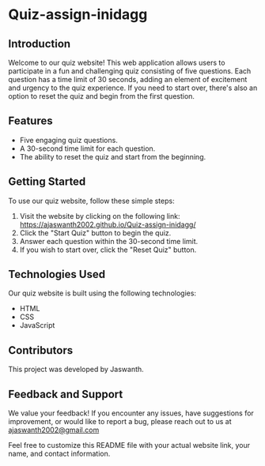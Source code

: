 # Quiz-assign-inidagg

## Introduction
Welcome to our quiz website! This web application allows users to participate in a fun and challenging quiz consisting of five questions. Each question has a time limit of 30 seconds, adding an element of excitement and urgency to the quiz experience. If you need to start over, there's also an option to reset the quiz and begin from the first question.

## Features
- Five engaging quiz questions.
- A 30-second time limit for each question.
- The ability to reset the quiz and start from the beginning.

## Getting Started
To use our quiz website, follow these simple steps:

1. Visit the website by clicking on the following link: https://ajaswanth2002.github.io/Quiz-assign-inidagg/
2. Click the "Start Quiz" button to begin the quiz.
3. Answer each question within the 30-second time limit.
4. If you wish to start over, click the "Reset Quiz" button.

## Technologies Used
Our quiz website is built using the following technologies:
- HTML
- CSS
- JavaScript

## Contributors
This project was developed by Jaswanth.

## Feedback and Support
We value your feedback! If you encounter any issues, have suggestions for improvement, or would like to report a bug, please reach out to us at ajaswanth2002@gmail.com



Feel free to customize this README file with your actual website link, your name, and contact information.
